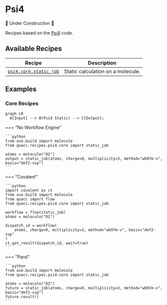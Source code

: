 # Psi4

🚧 Under Construction 🚧

Recipes based on the [Psi4](https://psicode.org/) code.

## Available Recipes

| Recipe                                                                                                                                           | Description                       |
| ------------------------------------------------------------------------------------------------------------------------------------------------ | --------------------------------- |
| [`psi4.core.static_job`](https://quantum-accelerators.github.io/quacc/reference/quacc/recipes/psi4/core.html#quacc.recipes.psi4.core.static_job) | Static calculation on a molecule. |

## Examples

### Core Recipes

```mermaid
graph LR
  A[Input] --> B(Psi4 Static) --> C[Output];
```

=== "No Workflow Engine"

    ```python
    from ase.build import molecule
    from quacc.recipes.psi4.core import static_job

    atoms = molecule("O2")
    output = static_job(atoms, charge=0, multiplicity=3, method="wb97m-v", basis="def2-svp")
    ```

=== "Covalent"

    ```python
    import covalent as ct
    from ase.build import molecule
    from quacc import flow
    from quacc.recipes.psi4.core import static_job

    workflow = flow(static_job)
    atoms = molecule("O2")

    dispatch_id = workflow(
        atoms, charge=0, multiplicity=3, method="wb97m-v", basis="def2-svp"
    )
    ct.get_result(dispatch_id, wait=True)
    ```

=== "Parsl"

    ```python
    from ase.build import molecule
    from quacc.recipes.psi4.core import static_job

    atoms = molecule("O2")
    future = static_job(atoms, charge=0, multiplicity=3, method="wb97m-v", basis="def2-svp")
    future.result()
    ```
